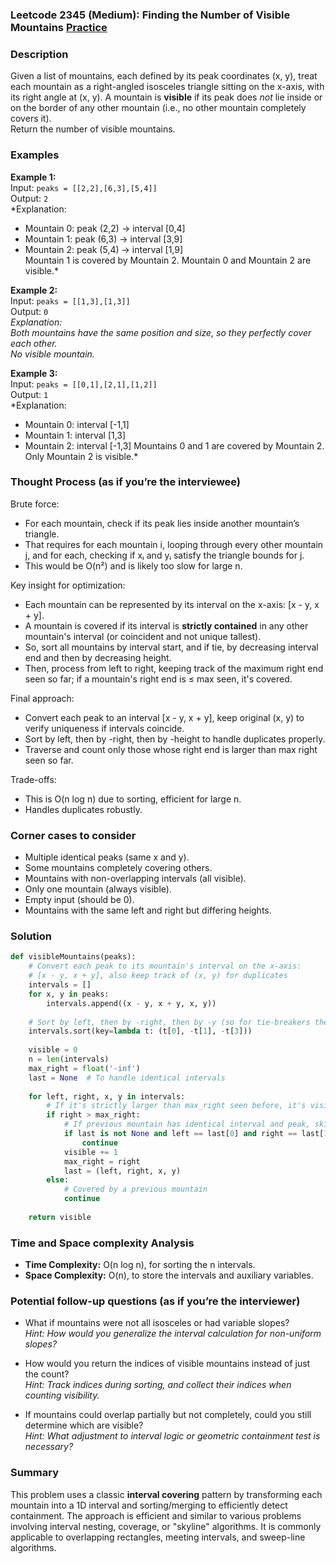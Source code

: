### Leetcode 2345 (Medium): Finding the Number of Visible Mountains [Practice](https://leetcode.com/problems/finding-the-number-of-visible-mountains)

### Description  
Given a list of mountains, each defined by its peak coordinates (x, y), treat each mountain as a right-angled isosceles triangle sitting on the x-axis, with its right angle at (x, y). A mountain is **visible** if its peak does *not* lie inside or on the border of any other mountain (i.e., no other mountain completely covers it).  
Return the number of visible mountains.

### Examples  

**Example 1:**  
Input: `peaks = [[2,2],[6,3],[5,4]]`  
Output: `2`  
*Explanation:  
- Mountain 0: peak (2,2) → interval [0,4]  
- Mountain 1: peak (6,3) → interval [3,9]  
- Mountain 2: peak (5,4) → interval [1,9]  
Mountain 1 is covered by Mountain 2. Mountain 0 and Mountain 2 are visible.*

**Example 2:**  
Input: `peaks = [[1,3],[1,3]]`  
Output: `0`  
*Explanation:  
Both mountains have the same position and size, so they perfectly cover each other.  
No visible mountain.*

**Example 3:**  
Input: `peaks = [[0,1],[2,1],[1,2]]`  
Output: `1`  
*Explanation:  
- Mountain 0: interval [-1,1]
- Mountain 1: interval [1,3]
- Mountain 2: interval [-1,3]
Mountains 0 and 1 are covered by Mountain 2. Only Mountain 2 is visible.*

### Thought Process (as if you’re the interviewee)  
Brute force:  
- For each mountain, check if its peak lies inside another mountain’s triangle.  
- That requires for each mountain i, looping through every other mountain j, and for each, checking if xᵢ and yᵢ satisfy the triangle bounds for j.  
- This would be O(n²) and is likely too slow for large n.

Key insight for optimization:  
- Each mountain can be represented by its interval on the x-axis: [x - y, x + y].
- A mountain is covered if its interval is **strictly contained** in any other mountain's interval (or coincident and not unique tallest).
- So, sort all mountains by interval start, and if tie, by decreasing interval end and then by decreasing height.  
- Then, process from left to right, keeping track of the maximum right end seen so far; if a mountain's right end is ≤ max seen, it's covered.

Final approach:  
- Convert each peak to an interval [x - y, x + y], keep original (x, y) to verify uniqueness if intervals coincide.
- Sort by left, then by -right, then by -height to handle duplicates properly.
- Traverse and count only those whose right end is larger than max right seen so far.

Trade-offs:  
- This is O(n log n) due to sorting, efficient for large n.
- Handles duplicates robustly.

### Corner cases to consider  
- Multiple identical peaks (same x and y).
- Some mountains completely covering others.
- Mountains with non-overlapping intervals (all visible).
- Only one mountain (always visible).
- Empty input (should be 0).
- Mountains with the same left and right but differing heights.

### Solution

```python
def visibleMountains(peaks):
    # Convert each peak to its mountain's interval on the x-axis:
    # [x - y, x + y], also keep track of (x, y) for duplicates
    intervals = []
    for x, y in peaks:
        intervals.append((x - y, x + y, x, y))
    
    # Sort by left, then by -right, then by -y (so for tie-breakers the biggest covers)
    intervals.sort(key=lambda t: (t[0], -t[1], -t[3]))
    
    visible = 0
    n = len(intervals)
    max_right = float('-inf')
    last = None  # To handle identical intervals
    
    for left, right, x, y in intervals:
        # If it's strictly larger than max_right seen before, it's visible
        if right > max_right:
            # If previous mountain has identical interval and peak, skip counting it again
            if last is not None and left == last[0] and right == last[1] and x == last[2] and y == last[3]:
                continue
            visible += 1
            max_right = right
            last = (left, right, x, y)
        else:
            # Covered by a previous mountain
            continue
            
    return visible
```

### Time and Space complexity Analysis  

- **Time Complexity:** O(n log n), for sorting the n intervals.  
- **Space Complexity:** O(n), to store the intervals and auxiliary variables.

### Potential follow-up questions (as if you’re the interviewer)  

- What if mountains were not all isosceles or had variable slopes?  
  *Hint: How would you generalize the interval calculation for non-uniform slopes?*

- How would you return the indices of visible mountains instead of just the count?  
  *Hint: Track indices during sorting, and collect their indices when counting visibility.*

- If mountains could overlap partially but not completely, could you still determine which are visible?  
  *Hint: What adjustment to interval logic or geometric containment test is necessary?*

### Summary
This problem uses a classic **interval covering** pattern by transforming each mountain into a 1D interval and sorting/merging to efficiently detect containment. The approach is efficient and similar to various problems involving interval nesting, coverage, or "skyline" algorithms. It is commonly applicable to overlapping rectangles, meeting intervals, and sweep-line algorithms.